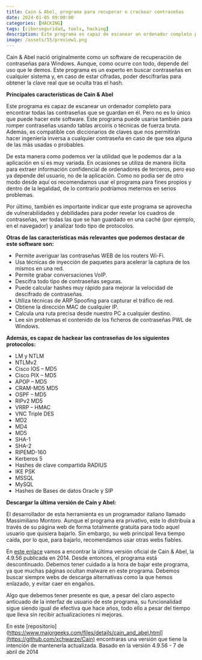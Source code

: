 ```yaml
---
title: Cain & Abel, programa para recuperar o crackear contraseñas
date: 2024-01-05 09:00:00 
categories: [HACKING]
tags: [ciberseguridad, tools, hacking]
description: Este programa es capaz de escanear un ordenador completo para encontrar todas las contraseñas.
image: /assets/55/preview1.png
---
```



Cain & Abel nació originalmente como un software de recuperación de contraseñas para Windows. Aunque, como ocurre con todo, depende del uso que le demos. Este programa es un experto en buscar contraseñas en cualquier sistema y, en caso de estar cifradas, poder descifrarlas para obtener la clave real que se oculta tras el hash.

**Principales características de Cain & Abel**

Este programa es capaz de escanear un ordenador completo para encontrar todas las contraseñas que se guardan en él. Pero no es lo único que puede hacer este software. Este programa puede usarse también para romper contraseñas usando tablas arcoiris o técnicas de fuerza bruta. Además, es compatible con diccionarios de claves que nos permitirán hacer ingeniería inversa a cualquier contraseña en caso de que sea alguna de las más usadas o probables.

De esta manera como podemos ver la utilidad que le podemos dar a la aplicación en sí es muy variada. En ocasiones se utiliza de manera ilícita para extraer información confidencial de ordenadores de terceros, pero eso ya depende del usuario, no de la aplicación. Como no podía ser de otro modo desde aquí os recomendamos usar el programa para fines propios y dentro de la legalidad, de lo contrario podríamos meternos en serios problemas.

Por último, también es importante indicar que este programa se aprovecha de vulnerabilidades y debilidades para poder revelar los cuadros de contraseñas, ver todas las que se han guardado en una caché (por ejemplo, en el navegador) y analizar todo tipo de protocolos.

**Otras de las características más relevantes que podemos destacar de este software son:**

* Permite averiguar las contraseñas WEB de los routers Wi-Fi.
* Usa técnicas de inyección de paquetes para acelerar la captura de los mismos en una red.
* Permite grabar conversaciones VoIP.
* Descifra todo tipo de contraseñas seguras.
* Puede calcular hashes muy rápido para mejorar la velocidad de descifrado de contraseñas.
* Utiliza técnicas de ARP Spoofing para capturar el tráfico de red.
* Obtiene la dirección MAC de cualquier IP.
* Calcula una ruta precisa desde nuestro PC a cualquier destino.
* Lee sin problemas el contenido de los ficheros de contraseñas PWL de Windows.

**Además, es capaz de hackear las contraseñas de los siguientes protocolos:**

* LM y NTLM
* NTLMv2
* Cisco IOS – MD5
* Cisco PIX – MD5
* APOP – MD5
* CRAM-MD5 MD5
* OSPF – MD5
* RIPv2 MD5
* VRRP – HMAC
* VNC Triple DES
* MD2
* MD4
* MD5
* SHA-1
* SHA-2
* RIPEMD-160
* Kerberos 5
* Hashes de clave compartida RADIUS
* IKE PSK
* MSSQL
* MySQL
* Hashes de Bases de datos Oracle y SIP


**Descargar la última versión de Caín y Abel:**

El desarrollador de esta herramienta es un programador italiano llamado Massimiliano Montoro. Aunque el programa era privativo, este lo distribuía a través de su página web de forma totalmente gratuita para todo aquel usuario que quisiera bajarlo. Sin embargo, su web principal lleva tiempo caída, por lo que, para bajarlo, recomendamos usar otras webs fiables.

En [este enlace](https://www.majorgeeks.com/files/details/cain_and_abel.html) vamos a encontrar la última versión oficial de Cain & Abel, la 4.9.56 publicada en 2014. Desde entonces, el programa está descontinuado. Debemos tener cuidado a la hora de bajar este programa, ya que muchas páginas ocultan malware en este programa. Debemos buscar siempre webs de descarga alternativas como la que hemos enlazado, y evitar caer en engaños.

Algo que debemos tener presente es que, a pesar del claro aspecto anticuado de la interfaz de usuario de este programa, su funcionalidad sigue siendo igual de efectiva que hace años, todo ello a pesar del tiempo que lleva sin recibir actualizaciones ni mejoras.

En este [repositorio](https://www.majorgeeks.com/files/details/cain_and_abel.html](https://github.com/xchwarze/Cain) encontraras una versión que tiene la intención de mantenerla actualizada. Basado en la versión 4.9.56 - 7 de abril de 2014

